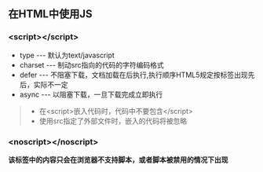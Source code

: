 ## 在HTML中使用JS

### \<script\>\</script\>

- type --- 默认为text/javascript
- charset --- 制动src指向的代码的字符编码格式
- defer --- 不阻塞下载，文档加载在</html>后执行,执行顺序HTML5规定按标签出现先后，实际不一定
- async --- 以阻塞下载，一旦下载完成立即执行

> - 在\<script\>嵌入代码时，代码中不要包含\</script\>
> - 使用src指定了外部文件时，嵌入的代码将被忽略

### \<noscript\>\</noscript\>

<strong>该标签中的内容只会在浏览器不支持脚本，或者脚本被禁用的情况下出现</strong>